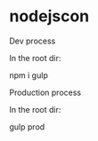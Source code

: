 # nodejscon

Dev process

In the root dir:

npm i
gulp





Production process

In the root dir:

gulp prod

